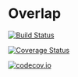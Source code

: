 # Overlap

[![Build Status](https://travis-ci.org/zhmz90/Overlap.jl.svg?branch=master)](https://travis-ci.org/zhmz90/Overlap.jl)

[![Coverage Status](https://coveralls.io/repos/zhmz90/Overlap.jl/badge.svg?branch=master&service=github)](https://coveralls.io/github/zhmz90/Overlap.jl?branch=master)

[![codecov.io](http://codecov.io/github/zhmz90/Overlap.jl/coverage.svg?branch=master)](http://codecov.io/github/zhmz90/Overlap.jl?branch=master)


